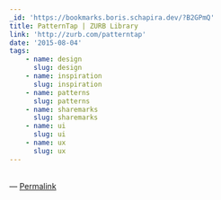 ```yaml
---
_id: 'https://bookmarks.boris.schapira.dev/?B2GPmQ'
title: PatternTap | ZURB Library
link: 'http://zurb.com/patterntap'
date: '2015-08-04'
tags:
    - name: design
      slug: design
    - name: inspiration
      slug: inspiration
    - name: patterns
      slug: patterns
    - name: sharemarks
      slug: sharemarks
    - name: ui
      slug: ui
    - name: ux
      slug: ux
---
```


<br>&#8212;
<a href="https://bookmarks.boris.schapira.dev/?B2GPmQ" title="Permalink">Permalink</a>
